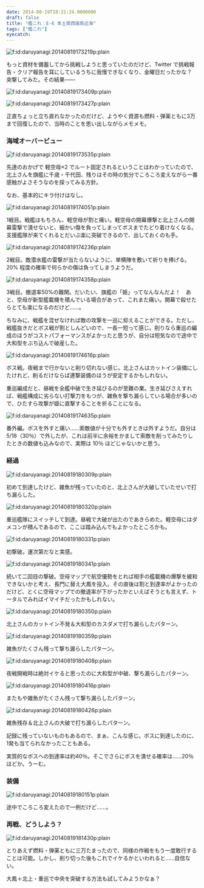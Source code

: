 ```yaml
---
date: 2014-08-19T18:21:24.0000000
draft: false
title: "艦これ：E-6 本土南西諸島近海"
tags: ["艦これ"]
eyecatch: 
---
```

<p><span itemscope itemtype="http://schema.org/Photograph"><img src="20140819173219.png" alt="f:id:daruyanagi:20140819173219p:plain" title="f:id:daruyanagi:20140819173219p:plain" class="hatena-fotolife" itemprop="image"></span></p><p>もっと資材を備蓄してから挑戦しようと思っていたのだけど、Twitter で挑戦報告・クリア報告を耳にしているうちに我慢できなくなり、金曜日だったかな？　突撃してみた。その結果――</p><p><span itemscope itemtype="http://schema.org/Photograph"><img src="20140819173409.png" alt="f:id:daruyanagi:20140819173409p:plain" title="f:id:daruyanagi:20140819173409p:plain" class="hatena-fotolife" itemprop="image"></span></p><p><span itemscope itemtype="http://schema.org/Photograph"><img src="20140819173427.png" alt="f:id:daruyanagi:20140819173427p:plain" title="f:id:daruyanagi:20140819173427p:plain" class="hatena-fotolife" itemprop="image"></span></p><p>正直ちょっと立ち直れなかったのだけど、ようやく資源も燃料・弾薬ともに3万まで回復したので、当時のことを思い出しながらメモメモ。</p>

<div class="section">
<h3>海域オーバービュー</h3>
<p><span itemscope itemtype="http://schema.org/Photograph"><img src="20140819173535.png" alt="f:id:daruyanagi:20140819173535p:plain" title="f:id:daruyanagi:20140819173535p:plain" class="hatena-fotolife" itemprop="image"></span></p><p>先達のおかげで 軽空母×2 でルート固定されるということはわかっていたので、北上さんを旗艦に千歳・千代田、残りはその時の気分でころころ変えながら一番感触がよさそうなのを探ってみる方針。</p><p>なお、基本的にキラ付けはなし。</p><p><span itemscope itemtype="http://schema.org/Photograph"><img src="20140819174051.png" alt="f:id:daruyanagi:20140819174051p:plain" title="f:id:daruyanagi:20140819174051p:plain" class="hatena-fotolife" itemprop="image"></span></p><p>1戦目。戦艦はもちろん、軽空母が割と痛い。軽空母の開幕爆撃と北上さんの開幕雷撃で潰せないと、細かい傷を負ってしまってボスまでたどり着けなくなる。支援艦隊が来てくれるとだいぶ楽に突破できるので、出しておくのも手。</p><p><span itemscope itemtype="http://schema.org/Photograph"><img src="20140819174236.png" alt="f:id:daruyanagi:20140819174236p:plain" title="f:id:daruyanagi:20140819174236p:plain" class="hatena-fotolife" itemprop="image"></span></p><p>2戦目。敵潜水艦の雷撃が当たらないように、単横陣を敷いて祈りを捧げる。20% 程度の確率で何らかの傷は負ってしまうようだ。</p><p><span itemscope itemtype="http://schema.org/Photograph"><img src="20140819174358.png" alt="f:id:daruyanagi:20140819174358p:plain" title="f:id:daruyanagi:20140819174358p:plain" class="hatena-fotolife" itemprop="image"></span></p><p>3戦目。撤退率50%の難関。だいたい、旗艦の「姫」ってなんなんだよ！　あと、空母が新型艦載機を積んでいる場合があって、これまた痛い。開幕で殺せたらとても楽になるのだけど……。</p><p>ちなみに、戦艦を混ぜなければ敵の攻撃を一巡に抑えることができる。ただし、戦艦抜きだとボス戦が割としんどいので、一長一短って感じ。削りなら重巡の編成のほうがコストパフォーマンスがよかったと思うが、自分は短気なので途中で大和型をぶち込んで破産した。</p><p><span itemscope itemtype="http://schema.org/Photograph"><img src="20140819174616.png" alt="f:id:daruyanagi:20140819174616p:plain" title="f:id:daruyanagi:20140819174616p:plain" class="hatena-fotolife" itemprop="image"></span></p><p>ボス戦。夜戦まで行かないと削り切れない感じ。北上さんはカットイン装備にしたけれど、削るだけならば連撃装備のほうが安定するかもしれない。</p><p>重巡編成だと、昼戦を全艦中破で生き延びるのが至難の業。生き延びさえすれば、戦艦構成に劣らない打撃力をもつが、雑魚を撃ち漏らしている場合が多いので、ひたすら攻撃が姫に直撃することを祈ることになる。</p><p><span itemscope itemtype="http://schema.org/Photograph"><img src="20140819174635.png" alt="f:id:daruyanagi:20140819174635p:plain" title="f:id:daruyanagi:20140819174635p:plain" class="hatena-fotolife" itemprop="image"></span></p><p>番外編。ボスを外すと痛い……索敵値が十分でも外すときは外すようだ。自分は 5/18（30％）で外したが、これは前半に余裕をかまして索敵を削ってみたりしたときの数値も込みなので、実際は 10％ ほどじゃないかと思う。</p>

</div>
<div class="section">
<h3>経過</h3>
<p><span itemscope itemtype="http://schema.org/Photograph"><img src="20140819180309.png" alt="f:id:daruyanagi:20140819180309p:plain" title="f:id:daruyanagi:20140819180309p:plain" class="hatena-fotolife" itemprop="image"></span></p><p>初めて到達したけど、雑魚が残っていたのと、北上さんが大破していたせいで打ち漏らした。</p><p><span itemscope itemtype="http://schema.org/Photograph"><img src="20140819180320.png" alt="f:id:daruyanagi:20140819180320p:plain" title="f:id:daruyanagi:20140819180320p:plain" class="hatena-fotolife" itemprop="image"></span></p><p>重巡艦隊にスイッチして到達。昼戦で大破が出たのであきらめた。軽空母にはダメコンが積んであるので、ここは踏み込んでもよかったところかも。</p><p><span itemscope itemtype="http://schema.org/Photograph"><img src="20140819180331.png" alt="f:id:daruyanagi:20140819180331p:plain" title="f:id:daruyanagi:20140819180331p:plain" class="hatena-fotolife" itemprop="image"></span></p><p>初撃破。運次第だなと実感。</p><p><span itemscope itemtype="http://schema.org/Photograph"><img src="20140819180341.png" alt="f:id:daruyanagi:20140819180341p:plain" title="f:id:daruyanagi:20140819180341p:plain" class="hatena-fotolife" itemprop="image"></span></p><p>続いて二回目の撃破。空母マップで航空優勢をとれば相手の艦載機の爆撃を緩和できないかと考え、長門に替え大鳳を投入。その直後は割と到達率がよかったのだけど、とくに空母マップでの撤退率が下がったかといえばそうとも言えず、トータルでみればイマイチだったかもしれない。</p><p><span itemscope itemtype="http://schema.org/Photograph"><img src="20140819180350.png" alt="f:id:daruyanagi:20140819180350p:plain" title="f:id:daruyanagi:20140819180350p:plain" class="hatena-fotolife" itemprop="image"></span></p><p>北上さんのカットイン不発＆大和型のカスダメで打ち漏らしたパターン。</p><p><span itemscope itemtype="http://schema.org/Photograph"><img src="20140819180359.png" alt="f:id:daruyanagi:20140819180359p:plain" title="f:id:daruyanagi:20140819180359p:plain" class="hatena-fotolife" itemprop="image"></span></p><p>雑魚がたくさん残って撃ち漏らしたパターン。</p><p><span itemscope itemtype="http://schema.org/Photograph"><img src="20140819180408.png" alt="f:id:daruyanagi:20140819180408p:plain" title="f:id:daruyanagi:20140819180408p:plain" class="hatena-fotolife" itemprop="image"></span></p><p>夜戦開戦時は絶対イケると思ったのに大和型が中破、撃ち漏らしたパターン。</p><p><span itemscope itemtype="http://schema.org/Photograph"><img src="20140819180416.png" alt="f:id:daruyanagi:20140819180416p:plain" title="f:id:daruyanagi:20140819180416p:plain" class="hatena-fotolife" itemprop="image"></span></p><p>またもや雑魚がたくさん残って撃ち漏らしたパターン。</p><p><span itemscope itemtype="http://schema.org/Photograph"><img src="20140819180426.png" alt="f:id:daruyanagi:20140819180426p:plain" title="f:id:daruyanagi:20140819180426p:plain" class="hatena-fotolife" itemprop="image"></span></p><p>雑魚残存＆北上さんの大破で打ち漏らしたパターン。</p><p>記録に残っていないものもあるので、まぁ、こんな感じ。ボスに到達したのに、1発も当てられなかったこともある。</p><p>実質的なボスへの到達率は約40％。そこでさらにボスを潰せる確率は……20％ほどか。うーむ。</p>

</div>
<div class="section">
<h3>装備</h3>
<p><span itemscope itemtype="http://schema.org/Photograph"><img src="20140819180151.png" alt="f:id:daruyanagi:20140819180151p:plain" title="f:id:daruyanagi:20140819180151p:plain" class="hatena-fotolife" itemprop="image"></span></p><p>途中でころころ変えたので一例だけど……。</p>

</div>
<div class="section">
<h3>再戦、どうしよう？</h3>
<p><span itemscope itemtype="http://schema.org/Photograph"><img src="20140819181430.png" alt="f:id:daruyanagi:20140819181430p:plain" title="f:id:daruyanagi:20140819181430p:plain" class="hatena-fotolife" itemprop="image"></span></p><p>とりあえず燃料・弾薬ともに三万たまったので、同様の作戦をもう一度敢行することは可能。しかし、削り切った後もこれでイケるかといわれると……自信ない。</p><p>大鳳＋北上・重巡で中央を突破する方法も試してみようかなぁ？</p>

</div>